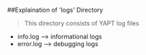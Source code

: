 ##Explaination of 'logs' Directory
> This directory consists of YAPT log files

* info.log --> informational logs
* error.log --> debugging logs